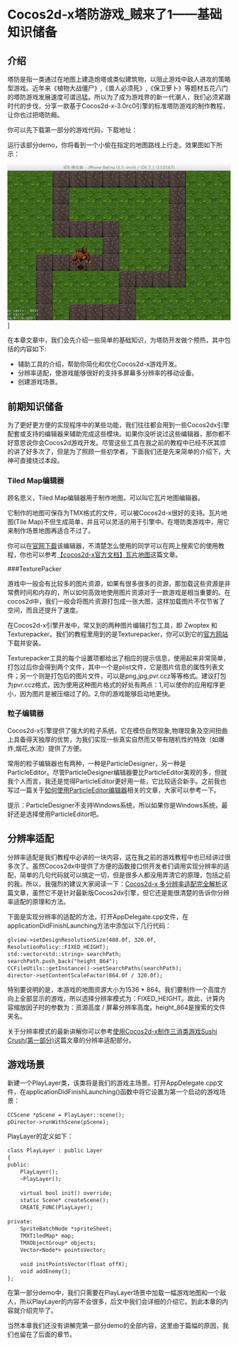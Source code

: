 # Cocos2d-x塔防游戏_贼来了1——基础知识储备


## 介绍
塔防是指一类通过在地图上建造炮塔或类似建筑物，以阻止游戏中敌人进攻的策略型游戏。近年来《植物大战僵尸》,《兽人必须死》,《保卫萝卜》等题材五花八门的塔防游戏发展速度可谓迅猛。所以为了成为游戏界的新一代潮人，我们必须紧跟时代的步伐，分享一款基于Cocos2d-x-3.0rc0引擎的标准塔防游戏的制作教程，让你也过把塔防瘾。

你可以先下载第一部分的游戏代码，下载地址：     

运行该部分demo，你将看到一个小偷在指定的地图路线上行走。效果图如下所示：    
    
![](./res/result.png)]      

在本章文章中，我们会先介绍一些简单的基础知识，为塔防开发做个预热，其中包括的内容如下:

- 辅助工具的介绍，帮助你简化和优化Cocos2d-x游戏开发。
- 分辨率适配，使游戏能够很好的支持多屏幕多分辨率的移动设备。
- 创建游戏场景。


## 前期知识储备

为了更好更方便的实现程序中的某些功能，我们往往都会用到一些Cocos2dx引擎配套或支持的编辑器来辅助完成这些模块。如果你没听说过这些编辑器，那你都不好意思说你会Cocos2d游戏开发。尽管这些工具在我之前的教程中已经不厌其烦的讲了好多次了，但是为了照顾一些初学者，下面我们还是先来简单的介绍下，大神可直接绕过本段。

### Tiled Map编辑器

顾名思义，Tiled Map编辑器用于制作地图，可以叫它瓦片地图编辑器。

它制作的地图可保存为TMX格式的文件，可以被Cocos2d-x很好的支持。瓦片地图(Tile Map)不但生成简单，并且可以灵活的用于引擎中。在塔防类游戏中，用它来制作场景地图再适合不过了。

你可以在[官网下载](http://www.mapeditor.org/)该编辑器，不清楚怎么使用的同学可以在网上搜索它的使用教程，你也可以参考[【cocos2d-x官方文档】瓦片地图](http://www.ityran.com/archives/3480)这篇文章。

###TexturePacker

游戏中一般会有比较多的图片资源，如果有很多很多的资源，那加载这些资源是非常费时间和内存的，所以如何高效地使用图片资源对于一款游戏是相当重要的。在cocos2d中，我们一般会将图片资源打包成一张大图，这样加载图片不仅节省了空间，而且还提升了速度。

在Cocos2d-x引擎开发中，常又到的两种图片编辑打包工具，即 Zwoptex 和 Texturepacker。我们的教程里用到的是Texturepacker，你可以到它的[官方网站](http://www.codeandweb.com/texturepacker/download)下载并安装。   

Texturepacker工具的每个设置项都给出了相应的提示信息，使用起来非常简单，打包过后你会得到两个文件，其中一个是plist文件，它是图片信息的属性列表文件；另一个则是打包后的图片文件，可以是png,jpg,pvr.ccz等等格式。建议打包为pvr.ccz格式，因为使用这种图片格式的好处有两点：1,可以使你的应用程序更小，因为图片是被压缩过了的。2,你的游戏能够启动地更快。


### 粒子编辑器

Cocos2d-x引擎提供了强大的粒子系统，它在模仿自然现象,物理现象及空间扭曲上具备得天独厚的优势，为我们实现一些真实自然而又带有随机性的特效（如爆炸,烟花,水流）提供了方便。  

常用的粒子编辑器也有两种，一种是ParticleDesigner，另一种是ParticleEditor。尽管ParticleDesigner编辑器要比ParticleEditor美观的多，但就我个人而言，我还是觉得ParticleEditor更好用一些，它比较适合新手。之前我也写过一篇关于[如何使用ParticleEditor编辑器](http://www.ityran.com/archives/5496)相关的文章，大家可以参考一下。

提示：ParticleDesigner不支持Windows系统，所以如果你是Windows系统，最好还是选择使用ParticleEditor吧。


## 分辨率适配

分辨率适配是我们教程中必讲的一块内容，这在我之前的游戏教程中也已经讲过很多次了。虽然Cocos2dx中提供了方便的函数接口供开发者们调用实现分辨率的适配，简单的几句代码就可以搞定一切，但是很多人都没用弄清它的原理，包括之前的我。所以，我强烈的建议大家阅读一下：[Cocos2d-x 多分辨率适配完全解析](http://www.ityran.com/archives/4809)这篇文章，虽然它不是针对最新版Cocos2dx引擎，但它还是能很清楚的告诉你分辨率适配的原理和方法。     

下面是实现分辨率的适配的方法，打开AppDelegate.cpp文件，在applicationDidFinishLaunching方法中添加以下几行代码：

```
glview->setDesignResolutionSize(480.0f, 320.0f, ResolutionPolicy::FIXED_HEIGHT);
std::vector<std::string> searchPath;
searchPath.push_back("height_864");
CCFileUtils::getInstance()->setSearchPaths(searchPath);
director->setContentScaleFactor(864.0f / 320.0f);
```

特别要说明的是，本游戏的地图资源大小为1536 * 864。我们要制作一个高度方向上全部显示的游戏，所以选择分辨率模式为：FIXED_HEIGHT。故此，计算内容缩放因子时的参数为：资源高度 / 屏幕分辨率高度。height_864是搜索的文件夹名。

关于分辨率模式的最新讲解你可以参考[使用Cocos2d-x制作三消类游戏Sushi Crush(第一部分)](http://www.ityran.com/archives/5839)这篇文章的分辨率适配部分。

## 游戏场景

新建一个PlayLayer类，该类将是我们的游戏主场景。打开AppDelegate.cpp文件，在applicationDidFinishLaunching()函数中将它设置为第一个启动的游戏场景：

```
CCScene *pScene = PlayLayer::scene();
pDirector->runWithScene(pScene);
```	

PlayLayer的定义如下：

```
class PlayLayer : public Layer
{
public:
    PlayLayer();
    ~PlayLayer();
    
    virtual bool init() override;
    static Scene* createScene();
    CREATE_FUNC(PlayLayer);

private:
    SpriteBatchNode *spriteSheet;
    TMXTiledMap* map;
    TMXObjectGroup* objects;
    Vector<Node*> pointsVector;
    
    void initPointsVector(float offX);
    void addEnemy();
};
```

在第一部分demo中，我们只需要在PlayLayer场景中加载一幅游戏地图和一个敌人，所以PlayLayer的内容不会很多，后文中我们会详细的介绍它。到此本章的内容就介绍完毕了。

当然本章我们还没有讲解完第一部分demo的全部内容，这里由于篇幅的原因，我们也留在了后面的章节。